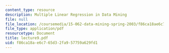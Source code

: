 ```yaml
---
content_type: resource
description: Multiple Linear Regression in Data Mining
file: null
file_location: /coursemedia/15-062-data-mining-spring-2003/f86ca18ae6c765d32fa957759a629fd1_lecture9.pdf
file_type: application/pdf
resourcetype: Document
title: lecture9.pdf
uid: f86ca18a-e6c7-65d3-2fa9-57759a629fd1
---
```

